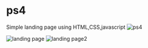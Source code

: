 # ps4
Simple landing page using HTML,CSS,javascript
![ps4](https://user-images.githubusercontent.com/89023334/181153734-3332063b-381b-449d-9597-d1943e129ae8.png)

![landing page ](https://user-images.githubusercontent.com/89023334/181154350-6ca0523d-4bdb-49d1-a653-68becc4b332f.png)                                            ![landing page2](https://user-images.githubusercontent.com/89023334/181154357-2c990d32-907d-494a-92e5-03c694ccb50e.png)




